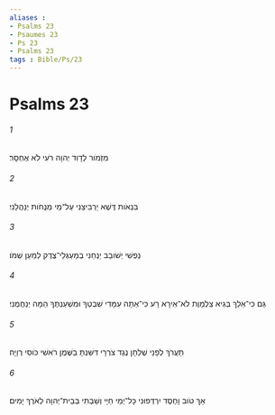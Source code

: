 ```yaml
---
aliases : 
- Psalms 23
- Psaumes 23
- Ps 23
- Psalms 23
tags : Bible/Ps/23
---
```


# Psalms 23

###### 1
מִזְמֹור לְדָוִד יְהוָה רֹעִי לֹא אֶחְסָר׃
###### 2
בִּנְאֹות דֶּשֶׁא יַרְבִּיצֵנִי עַל־מֵי מְנֻחֹות יְנַהֲלֵנִי׃
###### 3
נַפְשִׁי יְשֹׁובֵב יַנְחֵנִי בְמַעְגְּלֵי־צֶדֶק לְמַעַן שְׁמֹו׃
###### 4
גַּם כִּי־אֵלֵךְ בְּגֵיא צַלְמָוֶת לֹא־אִירָא רָע כִּי־אַתָּה עִמָּדִי שִׁבְטְךָ וּמִשְׁעַנְתֶּךָ הֵמָּה יְנַחֲמֻנִי׃
###### 5
תַּעֲרֹךְ לְפָנַי שֻׁלְחָן נֶגֶד צֹרְרָי דִּשַּׁנְתָּ בַשֶּׁמֶן רֹאשִׁי כֹּוסִי רְוָיָה׃
###### 6
אַךְ טֹוב וָחֶסֶד יִרְדְּפוּנִי כָּל־יְמֵי חַיָּי וְשַׁבְתִּי בְּבֵית־יְהוָה לְאֹרֶךְ יָמִים׃
